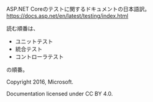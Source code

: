 ASP.NET Coreのテストに関するドキュメントの日本語訳。
https://docs.asp.net/en/latest/testing/index.html


読む順番は、
* ユニットテスト
* 統合テスト
* コントローラテスト

の順番。

Copyright 2016, Microsoft.

Documentation licensed under CC BY 4.0.